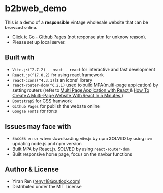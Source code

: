 # b2bweb_demo
 This is a demo of a **responsible** vintage wholesale website that can be browsed online. 
 * [Click to Go - Github Pages](https://yukii-1017.github.io/b2bweb_demo/) (not response atm for unknow reason). 
 * Please set up local server. 

## Built with
* `Vite.js(^2.7.2) - react - react` for interactive and fast  development
* `React.js(^17.0.2)` for using react framework
* `react-icons(^4.3.1)` is an icons' library
* `react-router-dom(^6.2.1)` used to build MPA(multi-page application) by setting routers (refer to [Multi Page Application with React
](https://itnext.io/building-multi-page-application-with-react-f5a338489694) & [How To Create A Multi-Page Website With React In 5 Minutes
](https://www.techomoro.com/how-to-create-a-multi-page-website-with-react-in-5-minutes/))
* `Bootstrap5` for CSS framwork
* `Github Pages` for publish the website online 
* `Google Fonts` for fonts


## Issues may face with 
*  `EACCES error` when downloading vite.js by npm
    SOLVED by using `nvm` updating node.js and npm version
* Built MPA by React.js. SOLVED by using `react-router-dom`
* Built responsive home page, focus on the navbar functions

## Author & License
* Yiran Ren (renyr18@outlook.com)
* Distributed under the MIT License.
